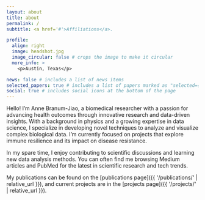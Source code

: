 ```yaml
---
layout: about
title: about
permalink: /
subtitle: <a href='#'>Affiliations</a>.

profile:
  align: right
  image: headshot.jpg
  image_circular: false # crops the image to make it circular
  more_info: >
    <p>Austin, Texas</p>

news: false # includes a list of news items
selected_papers: true # includes a list of papers marked as "selected={true}"
social: true # includes social icons at the bottom of the page
---
```


Hello! I’m Anne Branum-Jiao, a biomedical researcher with a passion for advancing health outcomes through innovative research and data-driven insights. With a background in physics and a growing expertise in data science, I specialize in developing novel techniques to analyze and visualize complex biological data. I’m currently focused on projects that explore immune resilience and its impact on disease resistance.

In my spare time, I enjoy contributing to scientific discussions and learning new data analysis methods. You can often find me browsing Medium articles and PubMed for the latest in scientific research and tech trends.

My publications can be found on the [publications page]({{ '/publications/' | relative_url }}), and current projects are in the [projects page]({{ '/projects/' | relative_url }}).

